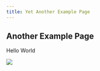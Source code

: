 ```yaml
---
title: Yet Another Example Page
---
```


## Another Example Page

Hello World

![](/images/uploads/spaceman.png)